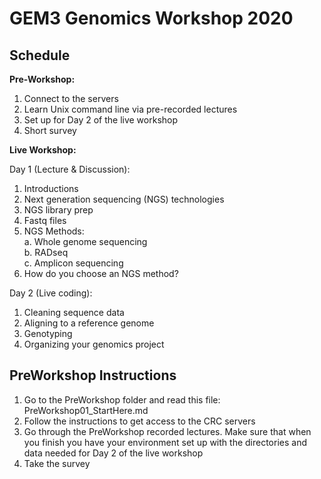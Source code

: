 # **GEM3 Genomics Workshop 2020**

## **Schedule**

**Pre-Workshop:**
1. Connect to the servers
2. Learn Unix command line via pre-recorded lectures
3. Set up for Day 2 of the live workshop
4. Short survey

**Live Workshop:**

Day 1 (Lecture & Discussion):
1. Introductions
2. Next generation sequencing (NGS) technologies
3. NGS library prep
4. Fastq files
5. NGS Methods:  
    a. Whole genome sequencing  
    b. RADseq  
    c. Amplicon sequencing
6. How do you choose an NGS method?

Day 2 (Live coding):
1. Cleaning sequence data
2. Aligning to a reference genome
3. Genotyping
4. Organizing your genomics project

## **PreWorkshop Instructions**
1. Go to the PreWorkshop folder and read this file: PreWorkshop01_StartHere.md
2. Follow the instructions to get access to the CRC servers
3. Go through the PreWorkshop recorded lectures. Make sure that when you finish you have your environment set up with the directories and data needed for Day 2 of the live workshop
4. Take the survey